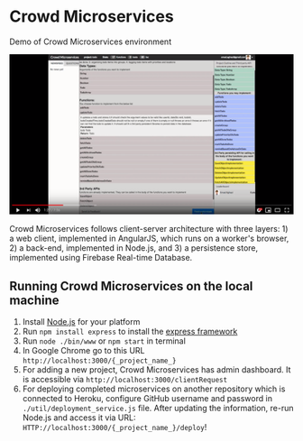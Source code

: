 # Crowd Microservices
Demo of Crowd Microservices environment




[![Watch the video](https://github.com/devuxd/CrowdCode/blob/Emad/public/img/CM_demo.png)](https://www.youtube.com/watch?v=qQeYOsRaxHc)


Crowd Microservices follows client-server architecture with three layers: 1) a web client, implemented in AngularJS, which runs on a worker's browser, 2) a back-end, implemented in Node.js, and 3) a persistence store, implemented using Firebase Real-time Database. 

## Running Crowd Microservices on the local machine
1. Install [Node.js](https://nodejs.org/en/download/) for your platform
2. Run `npm install express` to install the [express framework](https://expressjs.com)
3. Run `node ./bin/www` or `npm start` in terminal 
4. In Google Chrome go to this URL `http://localhost:3000/{_project_name_}`
5. For adding a new project, Crowd Microservices has admin dashboard. It is accessible via `http://localhost:3000/clientRequest`
6. For deploying completed microservices on another repository which is connected to Heroku, configure GitHub username and password in `./util/deployment_service.js` file. After updating the information, re-run Node.js and access it via URL: `HTTP://localhost:3000/{_project_name_}/deploy`!
